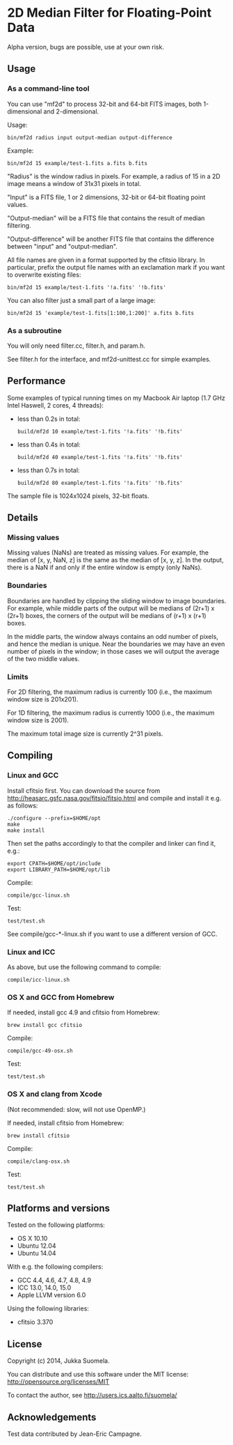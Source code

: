2D Median Filter for Floating-Point Data
========================================

Alpha version, bugs are possible, use at your own risk.


Usage
-----

### As a command-line tool

You can use "mf2d" to process 32-bit and 64-bit FITS images,
both 1-dimensional and 2-dimensional.

Usage:

    bin/mf2d radius input output-median output-difference

Example:

    bin/mf2d 15 example/test-1.fits a.fits b.fits

"Radius" is the window radius in pixels. For example, a radius
of 15 in a 2D image means a window of 31x31 pixels in total.

"Input" is a FITS file, 1 or 2 dimensions, 32-bit or 64-bit
floating point values.

"Output-median" will be a FITS file that contains the result
of median filtering.

"Output-difference" will be another FITS file that contains
the difference between "input" and "output-median".

All file names are given in a format supported by the cfitsio
library. In particular, prefix the output file names with an
exclamation mark if you want to overwrite existing files:

    bin/mf2d 15 example/test-1.fits '!a.fits' '!b.fits'

You can also filter just a small part of a large image:

    bin/mf2d 15 'example/test-1.fits[1:100,1:200]' a.fits b.fits


### As a subroutine

You will only need filter.cc, filter.h, and param.h.

See filter.h for the interface, and mf2d-unittest.cc for
simple examples.



Performance
-----------

Some examples of typical running times on my Macbook Air laptop
(1.7 GHz Intel Haswell, 2 cores, 4 threads):

  - less than 0.2s in total:

        build/mf2d 10 example/test-1.fits '!a.fits' '!b.fits'

  - less than 0.4s in total:

        build/mf2d 40 example/test-1.fits '!a.fits' '!b.fits'

  - less than 0.7s in total:

        build/mf2d 80 example/test-1.fits '!a.fits' '!b.fits'

The sample file is 1024x1024 pixels, 32-bit floats.


Details
-------

### Missing values

Missing values (NaNs) are treated as missing values. For
example, the median of [x, y, NaN, z] is the same as the
median of [x, y, z]. In the output, there is a NaN if and
only if the entire window is empty (only NaNs).


### Boundaries

Boundaries are handled by clipping the sliding window to
image boundaries. For example, while middle parts of the output
will be medians of (2r+1) x (2r+1) boxes, the corners of the
output will be medians of (r+1) x (r+1) boxes.

In the middle parts, the window always contains an odd number
of pixels, and hence the median is unique. Near the boundaries
we may have an even number of pixels in the window; in those
cases we will output the average of the two middle values.


### Limits

For 2D filtering, the maximum radius is currently 100
(i.e., the maximum window size is 201x201).

For 1D filtering, the maximum radius is currently 1000
(i.e., the maximum window size is 2001).

The maximum total image size is currently 2^31 pixels.


Compiling
---------

### Linux and GCC

Install cfitsio first. You can download the source from
http://heasarc.gsfc.nasa.gov/fitsio/fitsio.html
and compile and install it e.g. as follows:

    ./configure --prefix=$HOME/opt
    make
    make install

Then set the paths accordingly to that the compiler and linker
can find it, e.g.:

    export CPATH=$HOME/opt/include
    export LIBRARY_PATH=$HOME/opt/lib

Compile:

    compile/gcc-linux.sh

Test:

    test/test.sh

See compile/gcc-*-linux.sh if you want to use a different version
of GCC.


### Linux and ICC

As above, but use the following command to compile:

    compile/icc-linux.sh


### OS X and GCC from Homebrew

If needed, install gcc 4.9 and cfitsio from Homebrew:

    brew install gcc cfitsio

Compile:

    compile/gcc-49-osx.sh

Test:

    test/test.sh


### OS X and clang from Xcode

(Not recommended: slow, will not use OpenMP.)

If needed, install cfitsio from Homebrew:

    brew install cfitsio

Compile:

    compile/clang-osx.sh

Test:

    test/test.sh


Platforms and versions
----------------------

Tested on the following platforms:

  - OS X 10.10
  - Ubuntu 12.04
  - Ubuntu 14.04

With e.g. the following compilers:

  - GCC 4.4, 4.6, 4.7, 4.8, 4.9
  - ICC 13.0, 14.0, 15.0
  - Apple LLVM version 6.0

Using the following libraries:

  - cfitsio 3.370


License
-------

Copyright (c) 2014, Jukka Suomela.

You can distribute and use this software under the MIT license:
http://opensource.org/licenses/MIT

To contact the author, see http://users.ics.aalto.fi/suomela/


Acknowledgements
----------------

Test data contributed by Jean-Eric Campagne.
